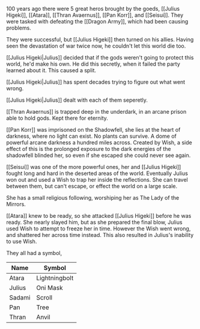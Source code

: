 100 years ago there were 5 great heros brought by the goeds, [[Julius Higeki]], [[Atara]], [[Thran Avaernus]], [[Pan Korr]], and [[Seisui]]. They were tasked with defeating the [[Dragon Army]], which had been causing problems.

They were successful, but [[Julius Higeki]] then turned on his allies. Having seen the devastation of war twice now, he couldn't let this world die too.

[[Julius Higeki|Julius]] decided that if the gods weren't going to protect this world, he'd make his own. He did this secretly, when it failed the party learned about it. This caused a split.

[[Julius Higeki|Julius]] has spent decades trying to figure out what went wrong. 

[[Julius Higeki|Julius]] dealt with each of them seperetly.

[[Thran Avaernus]] is trapped deep in the underdark, in an arcane prison able to hold gods. Kept there for eternity.

[[Pan Korr]] was imprisoned on the Shadowfell, she lies at the heart of darkness, where no light can exist. No plants can survive.  A dome of powerful arcane darkness a hundred miles across. Created by Wish, a side effect of this is the prolonged exposure to the dark energies of the shadowfell blinded her, so even if she escaped she could never see again.

[[Seisui]] was one of the more powerful ones, her and [[Julius Higeki]] fought long and hard in the deserted areas of the world. Eventually Julius won out and used a Wish to trap her inside the reflections. She can travel between them, but can't escape, or effect the world on a large scale.

She has a small religious following, worshiping her as The Lady of the Mirrors.

[[Atara]] knew to be ready, so she attacked [[Julius Higeki]] before he was ready. She nearly slayed him, but as she prepared the final blow, Julius used Wish to attempt to freeze her in time. However the Wish went wrong, and shattered her across time instead. This also resulted in Julius's inability to use Wish.

They all had a symbol, 

| Name   | Symbol        |
| ------ | ------------- |
| Atara  | Lightningbolt |
| Julius | Oni Mask      |
| Sadami | Scroll        |
| Pan    | Tree          |
| Thran  | Anvil         | 
